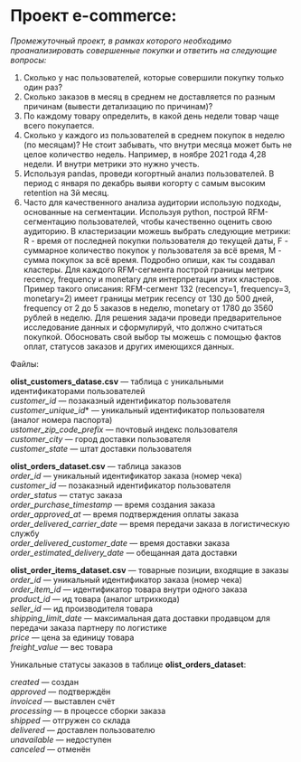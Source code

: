 # Проект e-commerce:
*Промежуточный проект, в рамках которого необходимо проанализировать совершенные покупки и ответить на следующие вопросы:*
1. Сколько у нас пользователей, которые совершили покупку только один раз?
2. Сколько заказов в месяц в среднем не доставляется по разным причинам (вывести детализацию по причинам)?
3. По каждому товару определить, в какой день недели товар чаще всего покупается.
4. Сколько у каждого из пользователей в среднем покупок в неделю (по месяцам)? Не стоит забывать, что внутри месяца может быть не целое количество недель. Например, в ноябре 2021 года 4,28 недели. И внутри метрики это нужно учесть.
5. Используя pandas, проведи когортный анализ пользователей. В период с января по декабрь выяви когорту с самым высоким retention на 3й месяц. 
6. Часто для качественного анализа аудитории использую подходы, основанные на сегментации. Используя python, построй RFM-сегментацию пользователей, чтобы качественно оценить свою аудиторию. В кластеризации можешь выбрать следующие метрики: R - время от последней покупки пользователя до текущей даты, F - суммарное количество покупок у пользователя за всё время, M - сумма покупок за всё время. Подробно опиши, как ты создавал кластеры. Для каждого RFM-сегмента построй границы метрик recency, frequency и monetary для интерпретации этих кластеров. Пример такого описания: RFM-сегмент 132 (recency=1, frequency=3, monetary=2) имеет границы метрик recency от 130 до 500 дней, frequency от 2 до 5 заказов в неделю, monetary от 1780 до 3560 рублей в неделю. 
Для решения задачи проведи предварительное исследование данных и сформулируй, что должно считаться покупкой. Обосновать свой выбор ты можешь с помощью фактов оплат, статусов заказов и других имеющихся данных.

Файлы:

**olist_customers_datase.csv** — таблица с уникальными идентификаторами пользователей  
*customer_id* — позаказный идентификатор пользователя  
*customer_unique_id** —  уникальный идентификатор пользователя  (аналог номера паспорта)  
*ustomer_zip_code_prefix* —  почтовый индекс пользователя  
*customer_city* —  город доставки пользователя  
*customer_state* —  штат доставки пользователя  

**olist_orders_dataset.csv** —  таблица заказов  
*order_id* —  уникальный идентификатор заказа (номер чека)  
*customer_id* —  позаказный идентификатор пользователя  
*order_status* —  статус заказа  
*order_purchase_timestamp* —  время создания заказа  
*order_approved_at* —  время подтверждения оплаты заказа  
*order_delivered_carrier_date* —  время передачи заказа в логистическую службу  
*order_delivered_customer_date* —  время доставки заказа  
*order_estimated_delivery_date* —  обещанная дата доставки  

**olist_order_items_dataset.csv** —  товарные позиции, входящие в заказы  
*order_id* —  уникальный идентификатор заказа (номер чека)  
*order_item_id* —  идентификатор товара внутри одного заказа  
*product_id* —  ид товара (аналог штрихкода)  
*seller_id* — ид производителя товара  
*shipping_limit_date* —  максимальная дата доставки продавцом для передачи заказа партнеру по логистике  
*price* —  цена за единицу товара  
*freight_value* —  вес товара  

Уникальные статусы заказов в таблице **olist_orders_dataset**:

*created* —  создан  
*approved* —  подтверждён  
*invoiced* —  выставлен счёт  
*processing* —  в процессе сборки заказа  
*shipped* —  отгружен со склада  
*delivered* —  доставлен пользователю  
*unavailable* —  недоступен  
*canceled* —  отменён
